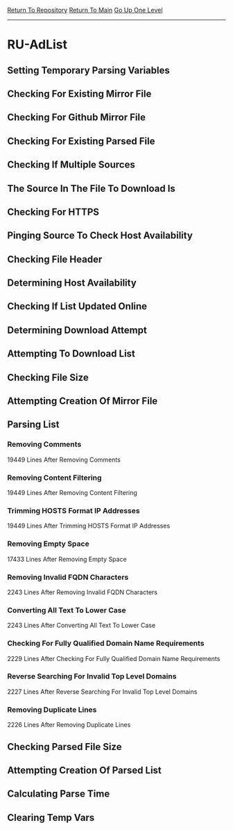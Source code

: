 [Return To Repository](https://github.com/deathbybandaid/piholeparser/)
[Return To Main](https://github.com/deathbybandaid/piholeparser/blob/master/RecentRunLogs/Mainlog.md)
[Go Up One Level](https://github.com/deathbybandaid/piholeparser/blob/master/RecentRunLogs/TopLevelScripts/30-Processing-External-Blacklists.md)
____________________________________
# RU-AdList
## Setting Temporary Parsing Variables
## Checking For Existing Mirror File
## Checking For Github Mirror File
## Checking For Existing Parsed File
## Checking If Multiple Sources
## The Source In The File To Download Is
## Checking For HTTPS
## Pinging Source To Check Host Availability
## Checking File Header
## Determining Host Availability
## Checking If List Updated Online
## Determining Download Attempt
## Attempting To Download List
## Checking File Size
## Attempting Creation Of Mirror File
## Parsing List
### Removing Comments
19449 Lines After Removing Comments
### Removing Content Filtering
19449 Lines After Removing Content Filtering
### Trimming HOSTS Format IP Addresses
19449 Lines After Trimming HOSTS Format IP Addresses
### Removing Empty Space
17433 Lines After Removing Empty Space
### Removing Invalid FQDN Characters
2243 Lines After Removing Invalid FQDN Characters
### Converting All Text To Lower Case
2243 Lines After Converting All Text To Lower Case
### Checking For Fully Qualified Domain Name Requirements
2229 Lines After Checking For Fully Qualified Domain Name Requirements
### Reverse Searching For Invalid Top Level Domains
2227 Lines After Reverse Searching For Invalid Top Level Domains
### Removing Duplicate Lines
2226 Lines After Removing Duplicate Lines
## Checking Parsed File Size
## Attempting Creation Of Parsed List
## Calculating Parse Time
## Clearing Temp Vars
